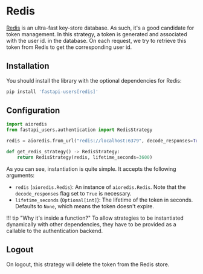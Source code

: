 # Redis

[Redis](https://redis.io/) is an ultra-fast key-store database. As such, it's a good candidate for token management. In this strategy, a token is generated and associated with the user id. in the database. On each request, we try to retrieve this token from Redis to get the corresponding user id.

## Installation

You should install the library with the optional dependencies for Redis:

```sh
pip install 'fastapi-users[redis]'
```

## Configuration

```py
import aioredis
from fastapi_users.authentication import RedisStrategy

redis = aioredis.from_url("redis://localhost:6379", decode_responses=True)

def get_redis_strategy() -> RedisStrategy:
    return RedisStrategy(redis, lifetime_seconds=3600)
```

As you can see, instantiation is quite simple. It accepts the following arguments:

* `redis` (`aioredis.Redis`): An instance of `aioredis.Redis`. Note that the `decode_responses` flag set to `True` is necessary.
* `lifetime_seconds` (`Optional[int]`): The lifetime of the token in seconds. Defaults to `None`, which means the token doesn't expire.

!!! tip "Why it's inside a function?"
    To allow strategies to be instantiated dynamically with other dependencies, they have to be provided as a callable to the authentication backend.

## Logout

On logout, this strategy will delete the token from the Redis store.

